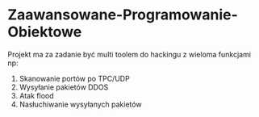 # Zaawansowane-Programowanie-Obiektowe
Projekt ma za zadanie być multi toolem do hackingu z wieloma funkcjami np:
1. Skanowanie portów po TPC/UDP
2. Wysyłanie pakietów DDOS 
3. Atak flood
4. Nasłuchiwanie wysyłanych pakietów

